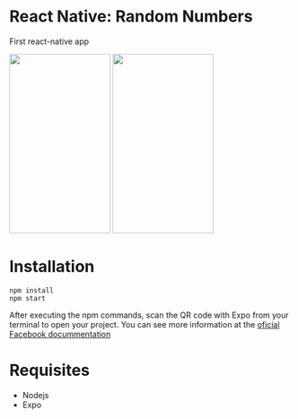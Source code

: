 # React Native: Random Numbers
First react-native app

<img src="https://github.com/matheus-lima92/random-numbers-reactNative/blob/master/img/Screenshot_20180416-185806.png?raw=true" width="180" height="320">

<img src="https://github.com/matheus-lima92/random-numbers-reactNative/blob/master/img/Screenshot_20180416-185815.png?raw=true" width="180" height="320">


# Installation

```
npm install
npm start
```

After executing the npm commands, scan the QR code with Expo from your terminal to open your project. You can see more information at the [oficial Facebook docummentation](https://facebook.github.io/react-native/docs/getting-started.html) 

# Requisites 
* Nodejs
* Expo
